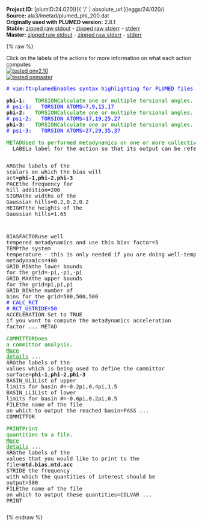 **Project ID:** [plumID:24.020]({{ '/' | absolute_url }}eggs/24/020/)  
**Source:** ala3/imetad/plumed_phi_200.dat  
**Originally used with PLUMED version:** 2.8.1  
**Stable:** [zipped raw stdout](plumed_phi_200.dat.plumed.stdout.txt.zip) - [zipped raw stderr](plumed_phi_200.dat.plumed.stderr.txt.zip) - [stderr](plumed_phi_200.dat.plumed.stderr)  
**Master:** [zipped raw stdout](plumed_phi_200.dat.plumed_master.stdout.txt.zip) - [zipped raw stderr](plumed_phi_200.dat.plumed_master.stderr.txt.zip) - [stderr](plumed_phi_200.dat.plumed_master.stderr)  

{% raw %}
<div class="plumedpreheader">
<div class="headerInfo" id="value_details_data/ala3/imetad/plumed_phi_200.dat"> Click on the labels of the actions for more information on what each action computes </div>
<div class="containerBadge">
<div class="headerBadge"><a href="plumed_phi_200.dat.plumed.stderr"><img src="https://img.shields.io/badge/v2.10-passing-green.svg" alt="tested onv2.10" /></a></div>
<div class="headerBadge"><a href="plumed_phi_200.dat.plumed_master.stderr"><img src="https://img.shields.io/badge/master-passing-green.svg" alt="tested onmaster" /></a></div>
</div>
</div>
<pre class="plumedlisting">
<span class="plumedtooltip" style="color:blue"># vim:ft=plumed<span class="right">Enables syntax highlighting for PLUMED files in vim. See <a href="https://www.plumed.org/doc-master/user-doc/html/vim">here for more details. </a><i></i></span></span>
<br/><b name="data/ala3/imetad/plumed_phi_200.datphi-1" onclick='showPath("data/ala3/imetad/plumed_phi_200.dat","data/ala3/imetad/plumed_phi_200.datphi-1","data/ala3/imetad/plumed_phi_200.datphi-1","brown")'>phi-1</b>:   <span class="plumedtooltip" style="color:green">TORSION<span class="right">Calculate one or multiple torsional angles. <a href="https://www.plumed.org/doc-master/user-doc/html/TORSION" style="color:green">More details</a><i></i></span></span> <span class="plumedtooltip">ATOMS<span class="right">the four atoms involved in the torsional angle<i></i></span></span>=5,7,9,15     
<span style="color:blue" class="comment"># psi-1:   TORSION ATOMS=7,9,15,17    </span>
<span style="display:none;" id="data/ala3/imetad/plumed_phi_200.datphi-1">The TORSION action with label <b>phi-1</b> calculates the following quantities:<table  align="center" frame="void" width="95%" cellpadding="5%"><tr><td width="5%"><b> Quantity </b>  </td><td><b> Description </b> </td></tr><tr><td width="5%">phi-1.value</td><td>the TORSION involving these atoms</td></tr></table></span><b name="data/ala3/imetad/plumed_phi_200.datphi-2" onclick='showPath("data/ala3/imetad/plumed_phi_200.dat","data/ala3/imetad/plumed_phi_200.datphi-2","data/ala3/imetad/plumed_phi_200.datphi-2","brown")'>phi-2</b>:   <span class="plumedtooltip" style="color:green">TORSION<span class="right">Calculate one or multiple torsional angles. <a href="https://www.plumed.org/doc-master/user-doc/html/TORSION" style="color:green">More details</a><i></i></span></span> <span class="plumedtooltip">ATOMS<span class="right">the four atoms involved in the torsional angle<i></i></span></span>=15,17,19,25  
<span style="color:blue" class="comment"># psi-2:   TORSION ATOMS=17,19,25,27  </span>
<span style="display:none;" id="data/ala3/imetad/plumed_phi_200.datphi-2">The TORSION action with label <b>phi-2</b> calculates the following quantities:<table  align="center" frame="void" width="95%" cellpadding="5%"><tr><td width="5%"><b> Quantity </b>  </td><td><b> Description </b> </td></tr><tr><td width="5%">phi-2.value</td><td>the TORSION involving these atoms</td></tr></table></span><b name="data/ala3/imetad/plumed_phi_200.datphi-3" onclick='showPath("data/ala3/imetad/plumed_phi_200.dat","data/ala3/imetad/plumed_phi_200.datphi-3","data/ala3/imetad/plumed_phi_200.datphi-3","brown")'>phi-3</b>:   <span class="plumedtooltip" style="color:green">TORSION<span class="right">Calculate one or multiple torsional angles. <a href="https://www.plumed.org/doc-master/user-doc/html/TORSION" style="color:green">More details</a><i></i></span></span> <span class="plumedtooltip">ATOMS<span class="right">the four atoms involved in the torsional angle<i></i></span></span>=25,27,29,35  
<span style="color:blue" class="comment"># psi-3:   TORSION ATOMS=27,29,35,37  </span>
<br/><span style="display:none;" id="data/ala3/imetad/plumed_phi_200.datphi-3">The TORSION action with label <b>phi-3</b> calculates the following quantities:<table  align="center" frame="void" width="95%" cellpadding="5%"><tr><td width="5%"><b> Quantity </b>  </td><td><b> Description </b> </td></tr><tr><td width="5%">phi-3.value</td><td>the TORSION involving these atoms</td></tr></table></span><span class="plumedtooltip" style="color:green">METAD<span class="right">Used to performed metadynamics on one or more collective variables. <a href="https://www.plumed.org/doc-master/user-doc/html/METAD" style="color:green">More details</a><i></i></span></span> ...
  <span class="plumedtooltip">LABEL<span class="right">a label for the action so that its output can be referenced in the input to other actions<i></i></span></span>=<b name="data/ala3/imetad/plumed_phi_200.datmtd" onclick='showPath("data/ala3/imetad/plumed_phi_200.dat","data/ala3/imetad/plumed_phi_200.datmtd","data/ala3/imetad/plumed_phi_200.datmtd","brown")'>mtd</b>

  <span class="plumedtooltip">ARG<span class="right">the labels of the scalars on which the bias will act<i></i></span></span>=<b name="data/ala3/imetad/plumed_phi_200.datphi-1">phi-1</b>,<b name="data/ala3/imetad/plumed_phi_200.datphi-2">phi-2</b>,<b name="data/ala3/imetad/plumed_phi_200.datphi-3">phi-3</b>
  <span class="plumedtooltip">PACE<span class="right">the frequency for hill addition<i></i></span></span>=200
  <span class="plumedtooltip">SIGMA<span class="right">the widths of the Gaussian hills<i></i></span></span>=0.2,0.2,0.2
  <span class="plumedtooltip">HEIGHT<span class="right">the heights of the Gaussian hills<i></i></span></span>=1.65

  <span class="plumedtooltip">BIASFACTOR<span class="right">use well tempered metadynamics and use this bias factor<i></i></span></span>=5
  <span class="plumedtooltip">TEMP<span class="right">the system temperature - this is only needed if you are doing well-tempered metadynamics<i></i></span></span>=400
  <span class="plumedtooltip">GRID_MIN<span class="right">the lower bounds for the grid<i></i></span></span>=-pi,-pi,-pi
  <span class="plumedtooltip">GRID_MAX<span class="right">the upper bounds for the grid<i></i></span></span>=pi,pi,pi
  <span class="plumedtooltip">GRID_BIN<span class="right">the number of bins for the grid<i></i></span></span>=500,500,500
  <span style="color:blue" class="comment"># CALC_RCT</span>
  <span style="color:blue" class="comment"># RCT_USTRIDE=50</span>
  <span class="plumedtooltip">ACCELERATION<span class="right"> Set to TRUE if you want to compute the metadynamics acceleration factor<i></i></span></span>
... METAD
<br/><span style="display:none;" id="data/ala3/imetad/plumed_phi_200.datmtd">The METAD action with label <b>mtd</b> calculates the following quantities:<table  align="center" frame="void" width="95%" cellpadding="5%"><tr><td width="5%"><b> Quantity </b>  </td><td><b> Description </b> </td></tr><tr><td width="5%">mtd.bias</td><td>the instantaneous value of the bias potential</td></tr><tr><td width="5%">mtd.acc</td><td>the metadynamics acceleration factor</td></tr></table></span><span class="plumedtooltip" style="color:green">COMMITTOR<span class="right">Does a committor analysis. <a href="https://www.plumed.org/doc-master/user-doc/html/COMMITTOR" style="color:green">More details</a><i></i></span></span> ...
  <span class="plumedtooltip">ARG<span class="right">the labels of the values which is being used to define the committor surface<i></i></span></span>=<b name="data/ala3/imetad/plumed_phi_200.datphi-1">phi-1</b>,<b name="data/ala3/imetad/plumed_phi_200.datphi-2">phi-2</b>,<b name="data/ala3/imetad/plumed_phi_200.datphi-3">phi-3</b>
  <span class="plumedtooltip">BASIN_UL1<span class="right">List of upper limits for basin #<i></i></span></span>=-0.2pi,0.4pi,1.5
  <span class="plumedtooltip">BASIN_LL1<span class="right">List of lower limits for basin #<i></i></span></span>=-0.6pi,0.2pi,0.5
  <span class="plumedtooltip">FILE<span class="right">the name of the file on which to output the reached basin<i></i></span></span>=PASS
... COMMITTOR
<br/><span style="display:none;" id="data/ala3/imetad/plumed_phi_200.dat">The COMMITTOR action with label <b></b> calculates something</span><span class="plumedtooltip" style="color:green">PRINT<span class="right">Print quantities to a file. <a href="https://www.plumed.org/doc-master/user-doc/html/PRINT" style="color:green">More details</a><i></i></span></span> ...
  <span class="plumedtooltip">ARG<span class="right">the labels of the values that you would like to print to the file<i></i></span></span>=<b name="data/ala3/imetad/plumed_phi_200.datmtd">mtd.bias</b>,<b name="data/ala3/imetad/plumed_phi_200.datmtd">mtd.acc</b>
  <span class="plumedtooltip">STRIDE<span class="right"> the frequency with which the quantities of interest should be output<i></i></span></span>=500
  <span class="plumedtooltip">FILE<span class="right">the name of the file on which to output these quantities<i></i></span></span>=COLVAR
... PRINT
</pre>
{% endraw %}
